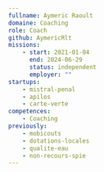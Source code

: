 ```yaml
---
fullname: Aymeric Raoult
domaine: Coaching
role: Coach
github: AymericRlt
missions:
    - start: 2021-01-04
      end: 2024-06-29
      status: independent
      employer: ""
startups:
    - mistral-penal
    - apilos
    - carte-verte
competences:
    - Coaching
previously:
    - mobicouts
    - dotations-locales
    - qualite-eau
    - non-recours-spie
---
```

